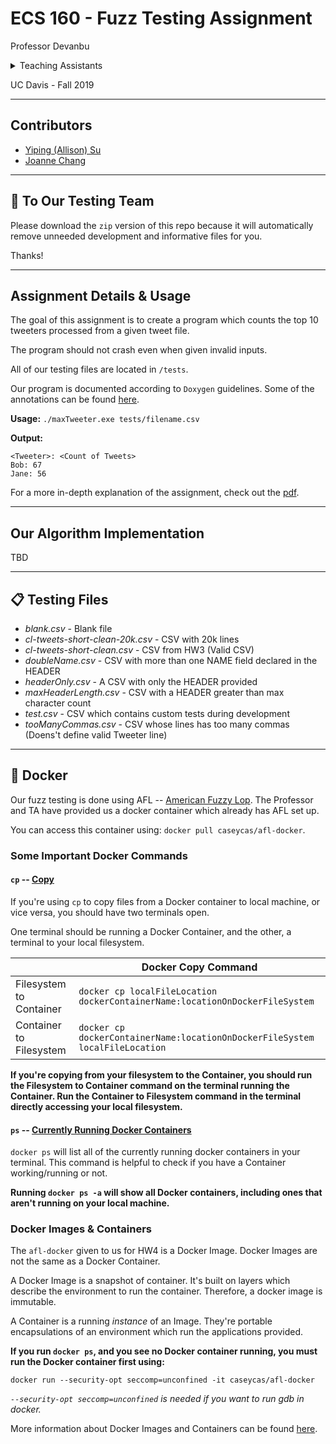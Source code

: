 # ECS 160 - Fuzz Testing Assignment

Professor Devanbu

<details>
    <summary>Teaching Assistants</summary>
        <p>Ji Wang (Lead TA), Casey Casalnuovo</p>
</details>

UC Davis - Fall 2019

---

## Contributors

* [Yiping (Allison) Su](mailto:ypsu@ucdavis.edu)
* [Joanne Chang](mailto:joachang@ucdavis.edu)

---

## :email: To Our Testing Team

Please download the `zip` version of this repo because it will automatically remove unneeded development
and informative files for you.

Thanks!

---

## Assignment Details & Usage

The goal of this assignment is to create a program which counts the top 10 tweeters processed from a given tweet file.

The program should not crash even when given invalid inputs.

All of our testing files are located in `/tests`.

Our program is documented according to `Doxygen` guidelines. Some of the annotations can be found [here](https://www.cs.cmu.edu/~410/doc/doxygen.html).

**Usage:** `./maxTweeter.exe tests/filename.csv`

**Output:**

```code
<Tweeter>: <Count of Tweets>
Bob: 67
Jane: 56
```

For a more in-depth explanation of the assignment, check out the [pdf](Homework4Part1.pdf).

---

## Our Algorithm Implementation

TBD

---

## :clipboard: Testing Files

* _blank.csv_ - Blank file
* _cl-tweets-short-clean-20k.csv_ - CSV with 20k lines
* _cl-tweets-short-clean.csv_ - CSV from HW3 (Valid CSV)
* _doubleName.csv_ - CSV with more than one NAME field declared in the HEADER
* _headerOnly.csv_ - A CSV with only the HEADER provided
* _maxHeaderLength.csv_ - CSV with a HEADER greater than max character count
* _test.csv_ - CSV which contains custom tests during development
* _tooManyCommas.csv_ - CSV whose lines has too many commas (Doens't define valid Tweeter line)

---

## :whale: Docker

Our fuzz testing is done using AFL -- [American Fuzzy Lop](http://lcamtuf.coredump.cx/afl/). The Professor and TA have provided us a docker container which already has AFL set up.

You can access this container using: `docker pull caseycas/afl-docker`.

### Some Important Docker Commands

#### `cp` -- [Copy](https://docs.docker.com/engine/reference/commandline/cp/)

If you're using `cp` to copy files from a Docker container to local machine, or vice versa, you should have two terminals open.

One terminal should be running a Docker Container, and the other, a terminal to your local filesystem.

|                         | Docker Copy Command                                                          |
| ----------------------- | -----------------------------------------------------------------------------|
| Filesystem to Container | `docker cp localFileLocation dockerContainerName:locationOnDockerFileSystem` |
| Container to Filesystem | `docker cp dockerContainerName:locationOnDockerFileSystem localFileLocation` |

**If you're copying from your filesystem to the Container, you should run the Filesystem to Container command on the terminal running the Container. Run the Container to Filesystem command in the terminal directly accessing your local filesystem.**

#### `ps` -- [Currently Running Docker Containers](https://docs.docker.com/engine/reference/commandline/ps/)

`docker ps` will list all of the currently running docker containers in your terminal. This command is helpful to check if you have a Container working/running or not.

**Running `docker ps -a` will show all Docker containers, including ones that aren't running on your local machine.**

### Docker Images & Containers

The `afl-docker` given to us for HW4 is a Docker Image. Docker Images are not the same as a Docker Container.

A Docker Image is a snapshot of container. It's built on layers which describe the environment to run the container.
Therefore, a docker image is immutable.

A Container is a running _instance_ of an Image. They're portable encapsulations of an environment which run the applications provided.

**If you run `docker ps`, and you see no Docker container running, you must run the Docker container first using:**

`docker run --security-opt seccomp=unconfined -it caseycas/afl-docker`

_`--security-opt seccomp=unconfined` is needed if you want to run gdb in docker._

More information about Docker Images and Containers can be found [here](https://stackoverflow.com/questions/23735149/what-is-the-difference-between-a-docker-image-and-a-container).

